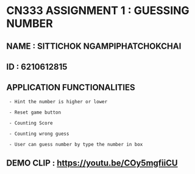# CN333 ASSIGNMENT 1 : GUESSING NUMBER

## NAME : SITTICHOK NGAMPIPHATCHOKCHAI

## ID : 6210612815

## APPLICATION FUNCTIONALITIES

     - Hint the number is higher or lower
    
     - Reset game button
    
     - Counting Score
    
     - Counting wrong guess
    
     - User can guess number by type the number in box
    
## DEMO CLIP : https://youtu.be/COy5mgfiiCU
    
